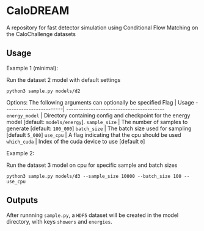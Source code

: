 # CaloDREAM

A repository for fast detector simulation using Conditional Flow Matching
on the CaloChallenge datasets

## Usage

Example 1 (minimal):

Run the dataset 2 model with default settings
```
python3 sample.py models/d2
```

Options:
The following arguments can optionally be specified
Flag		| Usage
------------------------| ----------------------------------------
`energy_model`  | Directory containing config and checkpoint for the energy model \[default: `models/energy`\].
`sample_size`   | The number of samples to generate \[default: `100_000`\]
`batch_size`    | The batch size used for sampling \[default `5_000`\]
`use_cpu`       | A flag indicating that the cpu should be used
`which_cuda`    | Index of the cuda device to use \[default `0`\]

Example 2:

Run the dataset 3 model on cpu for specific sample and batch sizes
```
python3 sample.py models/d3 --sample_size 10000 --batch_size 100 --use_cpu
```
## Outputs
After runnning `sample.py`, a `HDF5` dataset will be created in the model directory, with keys `showers` and `energies`.
